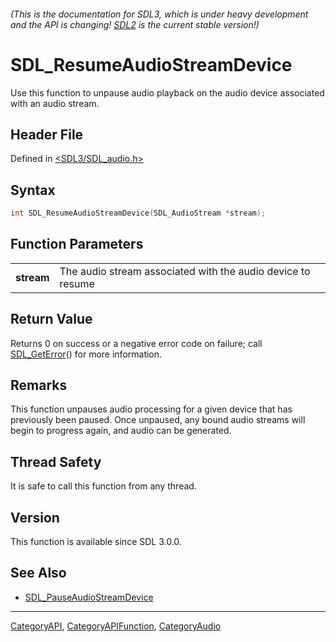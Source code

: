 ###### (This is the documentation for SDL3, which is under heavy development and the API is changing! [SDL2](https://wiki.libsdl.org/SDL2/) is the current stable version!)
# SDL_ResumeAudioStreamDevice

Use this function to unpause audio playback on the audio device associated with an audio stream.

## Header File

Defined in [<SDL3/SDL_audio.h>](https://github.com/libsdl-org/SDL/blob/main/include/SDL3/SDL_audio.h)

## Syntax

```c
int SDL_ResumeAudioStreamDevice(SDL_AudioStream *stream);

```

## Function Parameters

|                |                                                             |
| -------------- | ----------------------------------------------------------- |
| **stream**     | The audio stream associated with the audio device to resume |

## Return Value

Returns 0 on success or a negative error code on failure; call
[SDL_GetError](SDL_GetError)() for more information.

## Remarks

This function unpauses audio processing for a given device that has
previously been paused. Once unpaused, any bound audio streams will begin
to progress again, and audio can be generated.

## Thread Safety

It is safe to call this function from any thread.

## Version

This function is available since SDL 3.0.0.

## See Also

- [SDL_PauseAudioStreamDevice](SDL_PauseAudioStreamDevice)

----
[CategoryAPI](CategoryAPI), [CategoryAPIFunction](CategoryAPIFunction), [CategoryAudio](CategoryAudio)

